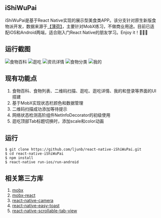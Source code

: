 ## iShiWuPai
iShiWuPai是基于React Native实现的展示型美食类APP。该分支针对原生新版食物派开发，数据来源于[【薄荷】](http://www.boohee.com/)，主要针对MobX练习，不做商业用途。目前已适配iOS和Android两端，适合刚入门React Native的朋友学习。Enjoy it！🎉🎉🎉

## 运行截图
![食物百科](https://github.com/ljunb/react-native-iShiWuPai/blob/alpha/screenshot/food.png)
![逛吃](https://github.com/ljunb/react-native-iShiWuPai/blob/alpha/screenshot/feed.png)
![资讯详情](https://github.com/ljunb/react-native-iShiWuPai/blob/alpha/screenshot/info_detail.png)
![食物分类](https://github.com/ljunb/react-native-iShiWuPai/blob/alpha/screenshot/foods.png)
![我的](https://github.com/ljunb/react-native-iShiWuPai/blob/alpha/screenshot/profile.png)

## 现有功能点
1. 食物百科、食物列表、二维码扫描、逛吃、逛吃详情、我的和登录等界面的UI搭建
2. 基于MobX实现状态栏颜色和数据管理
3. 二维码扫描成功添加等待提示
4. 网络状态检测高阶组件NetInfoDecorator的初级使用
5. 逛吃顶部Tab标题切换时，添加scale和color动画

## 运行

```
$ git clone https://github.com/ljunb/react-native-iShiWuPai.git
$ cd react-native-iShiWuPai 
$ npm install
$ react-native run-ios/run-android
```

## 相关第三方库
1. [mobx](https://github.com/mobxjs/mobx)
2. [mobx-react](https://github.com/mobxjs/mobx-react)
3. [react-native-camera](https://github.com/lwansbrough/react-native-camera)
4. [react-native-easy-toast](https://github.com/crazycodeboy/react-native-easy-toast)
5. [react-native-scrollable-tab-view](https://github.com/skv-headless/react-native-scrollable-tab-view)
